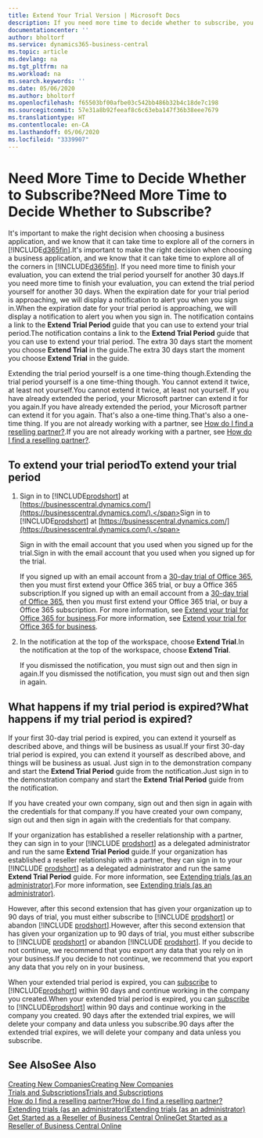 ```yaml
---
title: Extend Your Trial Version | Microsoft Docs
description: If you need more time to decide whether to subscribe, you can extend your trial version.
documentationcenter: ''
author: bholtorf
ms.service: dynamics365-business-central
ms.topic: article
ms.devlang: na
ms.tgt_pltfrm: na
ms.workload: na
ms.search.keywords: ''
ms.date: 05/06/2020
ms.author: bholtorf
ms.openlocfilehash: f65503bf00afbe03c542bb486b32b4c18de7c198
ms.sourcegitcommit: 57e31a8b92feeaf8c6c63eba147f36b38eee7679
ms.translationtype: HT
ms.contentlocale: en-CA
ms.lasthandoff: 05/06/2020
ms.locfileid: "3339907"
---
```

# <a name="need-more-time-to-decide-whether-to-subscribe"></a><span data-ttu-id="62c22-103">Need More Time to Decide Whether to Subscribe?</span><span class="sxs-lookup"><span data-stu-id="62c22-103">Need More Time to Decide Whether to Subscribe?</span></span>
<span data-ttu-id="62c22-104">It's important to make the right decision when choosing a business application, and we know that it can take time to explore all of the corners in [!INCLUDE[d365fin](includes/d365fin_md.md)].</span><span class="sxs-lookup"><span data-stu-id="62c22-104">It's important to make the right decision when choosing a business application, and we know that it can take time to explore all of the corners in [!INCLUDE[d365fin](includes/d365fin_md.md)].</span></span> <span data-ttu-id="62c22-105">If you need more time to finish your evaluation, you can extend the trial period yourself for another 30 days.</span><span class="sxs-lookup"><span data-stu-id="62c22-105">If you need more time to finish your evaluation, you can extend the trial period yourself for another 30 days.</span></span> <span data-ttu-id="62c22-106">When the expiration date for your trial period is approaching, we will display a notification to alert you when you sign in.</span><span class="sxs-lookup"><span data-stu-id="62c22-106">When the expiration date for your trial period is approaching, we will display a notification to alert you when you sign in.</span></span> <span data-ttu-id="62c22-107">The notification contains a link to the **Extend Trial Period** guide that you can use to extend your trial period.</span><span class="sxs-lookup"><span data-stu-id="62c22-107">The notification contains a link to the **Extend Trial Period** guide that you can use to extend your trial period.</span></span> <span data-ttu-id="62c22-108">The extra 30 days start the moment you choose **Extend Trial** in the guide.</span><span class="sxs-lookup"><span data-stu-id="62c22-108">The extra 30 days start the moment you choose **Extend Trial** in the guide.</span></span>

<span data-ttu-id="62c22-109">Extending the trial period yourself is a one time-thing though.</span><span class="sxs-lookup"><span data-stu-id="62c22-109">Extending the trial period yourself is a one time-thing though.</span></span> <span data-ttu-id="62c22-110">You cannot extend it twice, at least not yourself.</span><span class="sxs-lookup"><span data-stu-id="62c22-110">You cannot extend it twice, at least not yourself.</span></span> <span data-ttu-id="62c22-111">If you have already extended the period, your Microsoft partner can extend it for you again.</span><span class="sxs-lookup"><span data-stu-id="62c22-111">If you have already extended the period, your Microsoft partner can extend it for you again.</span></span> <span data-ttu-id="62c22-112">That's also a one-time thing.</span><span class="sxs-lookup"><span data-stu-id="62c22-112">That's also a one-time thing.</span></span> <span data-ttu-id="62c22-113">If you are not already working with a partner, see [How do I find a reselling partner?](across-faq.md#findpartner).</span><span class="sxs-lookup"><span data-stu-id="62c22-113">If you are not already working with a partner, see [How do I find a reselling partner?](across-faq.md#findpartner).</span></span>  

## <a name="to-extend-your-trial-period"></a><span data-ttu-id="62c22-114">To extend your trial period</span><span class="sxs-lookup"><span data-stu-id="62c22-114">To extend your trial period</span></span>

1. <span data-ttu-id="62c22-115">Sign in to [!INCLUDE[prodshort](includes/prodshort.md)] at [https://businesscentral.dynamics.com/](https://businesscentral.dynamics.com/).</span><span class="sxs-lookup"><span data-stu-id="62c22-115">Sign in to [!INCLUDE[prodshort](includes/prodshort.md)] at [https://businesscentral.dynamics.com/](https://businesscentral.dynamics.com/).</span></span>

    <span data-ttu-id="62c22-116">Sign in with the email account that you used when you signed up for the trial.</span><span class="sxs-lookup"><span data-stu-id="62c22-116">Sign in with the email account that you used when you signed up for the trial.</span></span>  

    <span data-ttu-id="62c22-117">If you signed up with an email account from a [30-day trial of Office 365](/microsoft-365/commerce/sign-up-for-office-365-trial), then you must first extend your Office 365 trial, or buy a Office 365 subscription.</span><span class="sxs-lookup"><span data-stu-id="62c22-117">If you signed up with an email account from a [30-day trial of Office 365](/microsoft-365/commerce/sign-up-for-office-365-trial), then you must first extend your Office 365 trial, or buy a Office 365 subscription.</span></span> <span data-ttu-id="62c22-118">For more information, see [Extend your trial for Office 365 for business](/microsoft-365/commerce/extend-your-trial).</span><span class="sxs-lookup"><span data-stu-id="62c22-118">For more information, see [Extend your trial for Office 365 for business](/microsoft-365/commerce/extend-your-trial).</span></span>
2. <span data-ttu-id="62c22-119">In the notification at the top of the workspace, choose **Extend Trial**.</span><span class="sxs-lookup"><span data-stu-id="62c22-119">In the notification at the top of the workspace, choose **Extend Trial**.</span></span>

    <span data-ttu-id="62c22-120">If you dismissed the notification, you must sign out and then sign in again.</span><span class="sxs-lookup"><span data-stu-id="62c22-120">If you dismissed the notification, you must sign out and then sign in again.</span></span>

## <a name="what-happens-if-my-trial-period-is-expired"></a><span data-ttu-id="62c22-121">What happens if my trial period is expired?</span><span class="sxs-lookup"><span data-stu-id="62c22-121">What happens if my trial period is expired?</span></span>

<span data-ttu-id="62c22-122">If your first 30-day trial period is expired, you can extend it yourself as described above, and things will be business as usual.</span><span class="sxs-lookup"><span data-stu-id="62c22-122">If your first 30-day trial period is expired, you can extend it yourself as described above, and things will be business as usual.</span></span> <span data-ttu-id="62c22-123">Just sign in to the demonstration company and start the **Extend Trial Period** guide from the notification.</span><span class="sxs-lookup"><span data-stu-id="62c22-123">Just sign in to the demonstration company and start the **Extend Trial Period** guide from the notification.</span></span>  

<span data-ttu-id="62c22-124">If you have created your own company, sign out and then sign in again with the credentials for that company.</span><span class="sxs-lookup"><span data-stu-id="62c22-124">If you have created your own company, sign out and then sign in again with the credentials for that company.</span></span>  

<span data-ttu-id="62c22-125">If your organization has established a reseller relationship with a partner, they can sign in to your [!INCLUDE [prodshort](includes/prodshort.md)] as a delegated administrator and run the same **Extend Trial Period** guide.</span><span class="sxs-lookup"><span data-stu-id="62c22-125">If your organization has established a reseller relationship with a partner, they can sign in to your [!INCLUDE [prodshort](includes/prodshort.md)] as a delegated administrator and run the same **Extend Trial Period** guide.</span></span> <span data-ttu-id="62c22-126">For more information, see [Extending trials (as an administrator)](/dynamics365/business-central/dev-itpro/administration/tenant-administration#extending-trials).</span><span class="sxs-lookup"><span data-stu-id="62c22-126">For more information, see [Extending trials (as an administrator)](/dynamics365/business-central/dev-itpro/administration/tenant-administration#extending-trials).</span></span>  

<span data-ttu-id="62c22-127">However, after this second extension that has given your organization up to 90 days of trial, you must either subscribe to [!INCLUDE [prodshort](includes/prodshort.md)] or abandon [!INCLUDE [prodshort](includes/prodshort.md)].</span><span class="sxs-lookup"><span data-stu-id="62c22-127">However, after this second extension that has given your organization up to 90 days of trial, you must either subscribe to [!INCLUDE [prodshort](includes/prodshort.md)] or abandon [!INCLUDE [prodshort](includes/prodshort.md)].</span></span> <span data-ttu-id="62c22-128">If you decide to not continue, we recommend that you export any data that you rely on in your business.</span><span class="sxs-lookup"><span data-stu-id="62c22-128">If you decide to not continue, we recommend that you export any data that you rely on in your business.</span></span>

<span data-ttu-id="62c22-129">When your extended trial period is expired, you can [subscribe](https://go.microsoft.com/fwlink/?linkid=828659) to [!INCLUDE[prodshort](includes/prodshort.md)] within 90 days and continue working in the company you created.</span><span class="sxs-lookup"><span data-stu-id="62c22-129">When your extended trial period is expired, you can [subscribe](https://go.microsoft.com/fwlink/?linkid=828659) to [!INCLUDE[prodshort](includes/prodshort.md)] within 90 days and continue working in the company you created.</span></span> <span data-ttu-id="62c22-130">90 days after the extended trial expires, we will delete your company and data unless you subscribe.</span><span class="sxs-lookup"><span data-stu-id="62c22-130">90 days after the extended trial expires, we will delete your company and data unless you subscribe.</span></span>  

## <a name="see-also"></a><span data-ttu-id="62c22-131">See Also</span><span class="sxs-lookup"><span data-stu-id="62c22-131">See Also</span></span>

[<span data-ttu-id="62c22-132">Creating New Companies</span><span class="sxs-lookup"><span data-stu-id="62c22-132">Creating New Companies</span></span>](about-new-company.md)  
[<span data-ttu-id="62c22-133">Trials and Subscriptions</span><span class="sxs-lookup"><span data-stu-id="62c22-133">Trials and Subscriptions</span></span>](across-preview.md)  
[<span data-ttu-id="62c22-134">How do I find a reselling partner?</span><span class="sxs-lookup"><span data-stu-id="62c22-134">How do I find a reselling partner?</span></span>](across-faq.md#findpartner)  
[<span data-ttu-id="62c22-135">Extending trials (as an administrator)</span><span class="sxs-lookup"><span data-stu-id="62c22-135">Extending trials (as an administrator)</span></span>](/dynamics365/business-central/dev-itpro/administration/tenant-administration#extending-trials)  
[<span data-ttu-id="62c22-136">Get Started as a Reseller of Business Central Online</span><span class="sxs-lookup"><span data-stu-id="62c22-136">Get Started as a Reseller of Business Central Online</span></span>](/dynamics365/business-central/dev-itpro/administration/get-started-online)  
